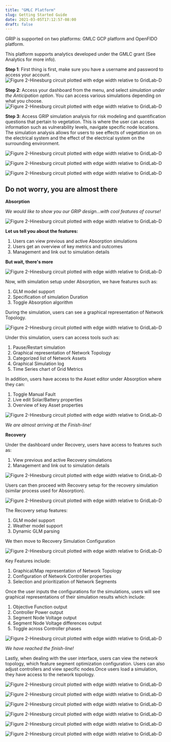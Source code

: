 ```yaml
---
title: "GMLC Platform"
slug: Getting Started Guide
date: 2021-03-05T17:12:57-08:00
draft: false
---
```

GRIP is supported on two platforms: GMLC GCP platform and OpenFIDO platform.

This platform supports analytics developed under the GMLC grant (See Analytics for more info). 

**Step 1**: First thing is first, make sure you have a username and password to access your account.
![Figure 2-Hinesburg circuit plotted with edge width relative to GridLab-D](/DEMO_1_SLIDE_1.png)

**Step 2**: Access your dashboard from the menu, and select *simulation under the Anticipation option*. You can access various simulations depending on what you choose.
![Figure 2-Hinesburg circuit plotted with edge width relative to GridLab-D](/GRIP_DEMO_1_ANT_SLIDE_2.png)

**Step 3**: Access GRIP simulation analysis for risk modeling and quantification questions that pertain to vegetation. This is where the user can access information such as vulnerability levels, navigate specific node locations. The simulation analysis allows for users to see effects of vegetation on on the electrical system and the effect of the electrical system on the surrounding environment.

![Figure 2-Hinesburg circuit plotted with edge width relative to GridLab-D](/GRIP_DEMO_1_SLIDE_3.png)


![Figure 2-Hinesburg circuit plotted with edge width relative to GridLab-D](/GRIP_DEMO_1_SLIDE_4.png)


![Figure 2-Hinesburg circuit plotted with edge width relative to GridLab-D](/GRIP_DEMO_1_SLIDE_5.png)


## Do not worry, you are almost there

**Absorption**

*We would like to show you our GRIP design...with cool features of course!*

![Figure 2-Hinesburg circuit plotted with edge width relative to GridLab-D](/AB_DEMO_2_SLIDE_1.png)

**Let us tell you about the features:**

1. Users can view previous and active Absorption simulations
2. Users get an overview of key metrics and outcomes
3. Management and link out to simulation details

**But wait, there's more**

![Figure 2-Hinesburg circuit plotted with edge width relative to GridLab-D](/AB_DEMO_2_SLIDE_2.png)

Now, with simulation setup under Absorption, we have features such as:

1. GLM model support
2. Specification of simulation Duration
3. Toggle Absorption algorithm

During the simulation, users can see a graphical representation of Network Topology.

![Figure 2-Hinesburg circuit plotted with edge width relative to GridLab-D](/AB_DEMO_2_SLIDE_3.png)

Under this simulation, users can access tools such as:

1. Pause/Restart simulation
2. Graphical representation of Network Topology
3. Categorized list of Network Assets
4. Graphical Simulation log
5. Time Series chart of Grid Metrics

In addition, users have access to the Asset editor under Absorption where they can:

1. Toggle Manual Fault
2. Live edit Solar/Battery properties
3. Overview of key Asset properties

![Figure 2-Hinesburg circuit plotted with edge width relative to GridLab-D](/AB_DEMO_2_SLIDE_4.png)

*We are almost arriving at the Finish-line!*

**Recovery**

Under the dashboard under Recovery, users have access to features such as:

1. View previous and active Recovery simulations
2. Management and link out to simulation details

![Figure 2-Hinesburg circuit plotted with edge width relative to GridLab-D](/REC_DEMO_3_SLIDE_1.png)

Users can then proceed with Recovery setup for the recovery simulation (similar process used for Absorption).

![Figure 2-Hinesburg circuit plotted with edge width relative to GridLab-D](/REC_DEMO_3_SLIDE_2.png)

The Recovery setup features:

1. GLM model support
2. Weather model support
3. Dynamic GLM parsing

We then move to Recovery Simulation Configuration

![Figure 2-Hinesburg circuit plotted with edge width relative to GridLab-D](/REC_DEMO_3_SLIDE_3.png)

Key Features include:
1. Graphical/Map representation of Network Topology
2. Configuration of Network Controller properties
3. Selection and prioritization of Network Segments

Once the user inputs the configurations for the simulations, users will see graphical representations of their simulation results which include:

1. Objective Function output
2. Controller Power output
3. Segment Node Voltage output
4. Segment Node Voltage differences output
5. Toggle across Controller phases

![Figure 2-Hinesburg circuit plotted with edge width relative to GridLab-D](/REC_DEMO_3_SLIDE_4.png)

*We have reached the finish-line!*

Lastly, when dealing with the user interface, users can view the network topology, which feature segment optimization configuration. Users can also adjust controllers and view specific nodes.Once users load a simulation, they have access to the network topology.

![Figure 2-Hinesburg circuit plotted with edge width relative to GridLab-D](/REC_DEMO_3_SLIDE_5.png)

![Figure 2-Hinesburg circuit plotted with edge width relative to GridLab-D](/REC_DEMO_3_SLIDE_6.png)

![Figure 2-Hinesburg circuit plotted with edge width relative to GridLab-D](/REC_DEMO_3_SLIDE_7.png)

![Figure 2-Hinesburg circuit plotted with edge width relative to GridLab-D](/REC_DEMO_3_SLIDE_8.png)

![Figure 2-Hinesburg circuit plotted with edge width relative to GridLab-D](/REC_DEMO_3_SLIDE_9.png)

![Figure 2-Hinesburg circuit plotted with edge width relative to GridLab-D](/REC_DEMO_3_SLIDE_10.png)


